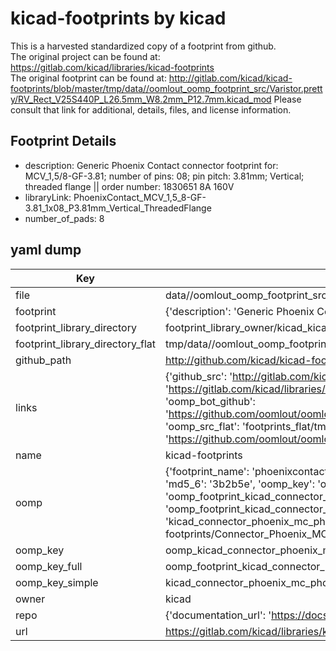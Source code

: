 # kicad-footprints by kicad  
This is a harvested standardized copy of a footprint from github.  
The original project can be found at:  
https://gitlab.com/kicad/libraries/kicad-footprints  
The original footprint can be found at:
http://gitlab.com/kicad/kicad-footprints/blob/master/tmp/data//oomlout_oomp_footprint_src/Varistor.pretty/RV_Rect_V25S440P_L26.5mm_W8.2mm_P12.7mm.kicad_mod
Please consult that link for additional, details, files, and license information.  
## Footprint Details
* description: Generic Phoenix Contact connector footprint for: MCV_1,5/8-GF-3.81; number of pins: 08; pin pitch: 3.81mm; Vertical; threaded flange || order number: 1830651 8A 160V  
* libraryLink: PhoenixContact_MCV_1,5_8-GF-3.81_1x08_P3.81mm_Vertical_ThreadedFlange  
* number_of_pads: 8  
## yaml dump  
| Key | Value |  
| --- | --- |  
| file | data//oomlout_oomp_footprint_src/kicad-footprints/Connector_Phoenix_MC.pretty/PhoenixContact_MCV_1,5_8-GF-3.81_1x08_P3.81mm_Vertical_ThreadedFlange.kicad_mod |  
| footprint | {'description': 'Generic Phoenix Contact connector footprint for: MCV_1,5/8-GF-3.81; number of pins: 08; pin pitch: 3.81mm; Vertical; threaded flange || order number: 1830651 8A 160V', 'libraryLink': 'PhoenixContact_MCV_1,5_8-GF-3.81_1x08_P3.81mm_Vertical_ThreadedFlange', 'number_of_pads': 8} |  
| footprint_library_directory | footprint_library_owner/kicad_kicad-footprints/ |  
| footprint_library_directory_flat | tmp/data//oomlout_oomp_footprint_src/footprints_flat/kicad_connector_phoenix_mc_phoenixcontact_mcv_1,5_8_gf_3_81_1x08_p3_81mm_vertical_threadedflange/working |  
| github_path | http://github.com/kicad/kicad-footprints/blob/master/tmp/data//oomlout_oomp_footprint_src/Connector_Phoenix_MC.pretty/PhoenixContact_MCV_1,5_8-GF-3.81_1x08_P3.81mm_Vertical_ThreadedFlange.kicad_mod |  
| links | {'github_src': 'http://gitlab.com/kicad/kicad-footprints/blob/master/tmp/data//oomlout_oomp_footprint_src/Varistor.pretty/RV_Rect_V25S440P_L26.5mm_W8.2mm_P12.7mm.kicad_mod', 'github_src_repo': 'https://gitlab.com/kicad/libraries/kicad-footprints', 'oomp_bot': 'tmp/data//oomlout_oomp_footprint_src/footprints/kicad_connector_phoenix_mc_phoenixcontact_mcv_1,5_8_gf_3_81_1x08_p3_81mm_vertical_threadedflange/working', 'oomp_bot_github': 'https://github.com/oomlout/oomlout_oomp_footprint_bot/tree/main/tmp/data//oomlout_oomp_footprint_src/footprints/kicad_connector_phoenix_mc_phoenixcontact_mcv_1,5_8_gf_3_81_1x08_p3_81mm_vertical_threadedflange/working', 'oomp_src_flat': 'footprints_flat/tmp/data//oomlout_oomp_footprint_src/footprints_flat/kicad_connector_phoenix_mc_phoenixcontact_mcv_1,5_8_gf_3_81_1x08_p3_81mm_vertical_threadedflange/working', 'oomp_src_flat_github': 'https://github.com/oomlout/oomlout_oomp_footprint_src/tree/main/tmp/data//oomlout_oomp_footprint_src/footprints_flat/kicad_connector_phoenix_mc_phoenixcontact_mcv_1,5_8_gf_3_81_1x08_p3_81mm_vertical_threadedflange/working'} |  
| name | kicad-footprints |  
| oomp | {'footprint_name': 'phoenixcontact_mcv_1,5_8_gf_3_81_1x08_p3_81mm_vertical_threadedflange', 'library_name': 'connector_phoenix_mc', 'md5': '3b2b5e8cfc052dc948c67a759274de74', 'md5_10': '3b2b5e8cfc', 'md5_5': '3b2b5', 'md5_6': '3b2b5e', 'oomp_key': 'oomp_kicad_connector_phoenix_mc_phoenixcontact_mcv_1,5_8_gf_3_81_1x08_p3_81mm_vertical_threadedflange', 'oomp_key_extra': 'oomp_footprint_kicad_connector_phoenix_mc_phoenixcontact_mcv_1,5_8_gf_3_81_1x08_p3_81mm_vertical_threadedflange', 'oomp_key_full': 'oomp_footprint_kicad_connector_phoenix_mc_phoenixcontact_mcv_1,5_8_gf_3_81_1x08_p3_81mm_vertical_threadedflange_3b2b5e', 'oomp_key_simple': 'kicad_connector_phoenix_mc_phoenixcontact_mcv_1,5_8_gf_3_81_1x08_p3_81mm_vertical_threadedflange', 'original_filename': 'data//oomlout_oomp_footprint_src/kicad-footprints/Connector_Phoenix_MC.pretty/PhoenixContact_MCV_1,5_8-GF-3.81_1x08_P3.81mm_Vertical_ThreadedFlange.kicad_mod', 'owner_name': 'kicad'} |  
| oomp_key | oomp_kicad_connector_phoenix_mc_phoenixcontact_mcv_1,5_8_gf_3_81_1x08_p3_81mm_vertical_threadedflange |  
| oomp_key_full | oomp_footprint_kicad_connector_phoenix_mc_phoenixcontact_mcv_1,5_8_gf_3_81_1x08_p3_81mm_vertical_threadedflange |  
| oomp_key_simple | kicad_connector_phoenix_mc_phoenixcontact_mcv_1,5_8_gf_3_81_1x08_p3_81mm_vertical_threadedflange |  
| owner | kicad |  
| repo | {'documentation_url': 'https://docs.github.com/rest/repos/repos#get-a-repository', 'message': 'Not Found'} |  
| url | https://gitlab.com/kicad/libraries/kicad-footprints |  

